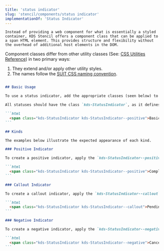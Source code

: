 ```yaml
---
title: 'status indicator'
slug: 'stencil/components/status indicator'
implementationOf: 'Status Indicator'
---
```

~~~Message { "props": { "kind": "info", "className": "mb-16" } }
Instead of providing a web component for what is essentially a styled container, KDS Stencil offers a component class that can be applied to a span HTML element. This provides structure and flexibility without the overhead of additional host elements in the DOM.
~~~

Component classes differ from other utility classes (See: [CSS Utilities Reference](stencil/components/css-utilities-reference)) in two primary ways:

1. They extend and/or apply other utility styles.
2. The names follow the [SUIT CSS naming convention](https://github.com/suitcss/suit/blob/master/doc/naming-conventions.md).

~~~markdown { "props": { "heading": "Examples", "playground": "true"} }

## Basic Usage

To use a status indicator, add the appropriate classes (seen below) to a span element. 

All statuses should have the class `kds-StatusIndicator`, as it defines the indicator shape and its placement next to the status text. The secondary class (`kds-StatusIndicator--positive` in this case) determines the kind, or color, of the circular indicator.

```html
  <span class="kds-StatusIndicator kds-StatusIndicator--positive">Basic Usage</span>
```

## Kinds

The examples below illustrate the expected appearance of each kind.

### Positive Indicator

To create a positive indicator, apply the `kds-StatusIndicator--positive` class to your element.

```html
  <span class="kds-StatusIndicator kds-StatusIndicator--positive">Complete</span>
```

### Callout Indicator

To create a callout indicator, apply the `kds-StatusIndicator--callout` class to your element.

```html
  <span class="kds-StatusIndicator kds-StatusIndicator--callout">Pending</span>
```

### Negative Indicator

To create a negative indicator, apply the `kds-StatusIndicator--negative` class to your element.

```html
  <span class="kds-StatusIndicator kds-StatusIndicator--negative">Cancelled</span>
```
~~~
